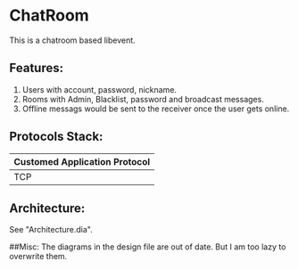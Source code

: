 # ChatRoom

This is a chatroom based libevent.

## Features:
1. Users with account, password, nickname.
2. Rooms with Admin, Blacklist, password and broadcast messages.
3. Offline messags would be sent to the receiver once the user gets online.

## Protocols Stack:
|Customed Application Protocol|
|-|
|TCP|

## Architecture:

See "Architecture.dia". 


##Misc:
The diagrams in the design file are out of date. But I am too lazy to overwrite them.
